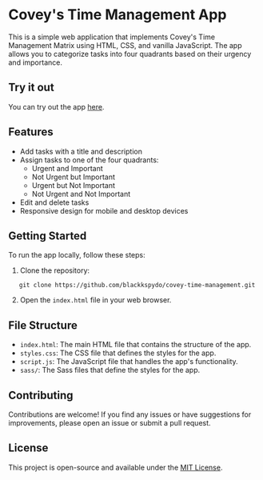 # Covey's Time Management App

This is a simple web application that implements Covey's Time Management Matrix using HTML, CSS, and vanilla JavaScript. The app allows you to categorize tasks into four quadrants based on their urgency and importance.

## Try it out

You can try out the app [here](https://blackkspydo.github.io/covey-time-management/).

## Features

- Add tasks with a title and description
- Assign tasks to one of the four quadrants:
  - Urgent and Important
  - Not Urgent but Important
  - Urgent but Not Important
  - Not Urgent and Not Important
- Edit and delete tasks
- Responsive design for mobile and desktop devices

## Getting Started

To run the app locally, follow these steps:

1. Clone the repository:
```
   git clone https://github.com/blackkspydo/covey-time-management.git
```   

2. Open the `index.html` file in your web browser.

## File Structure

- `index.html`: The main HTML file that contains the structure of the app.
- `styles.css`: The CSS file that defines the styles for the app.
- `script.js`: The JavaScript file that handles the app's functionality.
- `sass/`: The Sass files that define the styles for the app.

## Contributing

Contributions are welcome! If you find any issues or have suggestions for improvements, please open an issue or submit a pull request.

## License

This project is open-source and available under the [MIT License](LICENSE).
